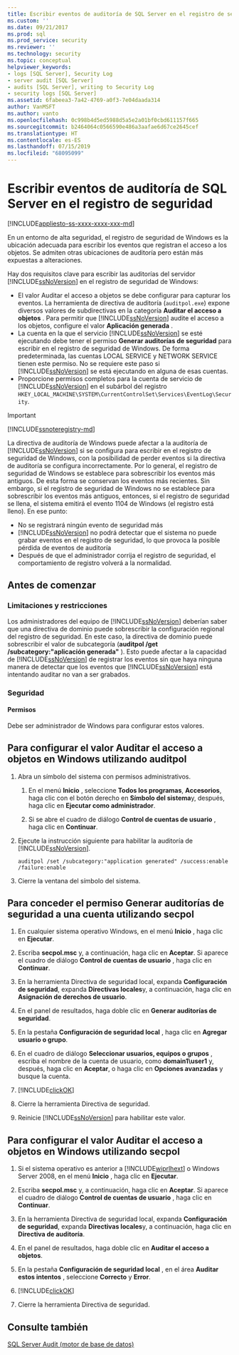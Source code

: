 ```yaml
---
title: Escribir eventos de auditoría de SQL Server en el registro de seguridad | Microsoft Docs
ms.custom: ''
ms.date: 09/21/2017
ms.prod: sql
ms.prod_service: security
ms.reviewer: ''
ms.technology: security
ms.topic: conceptual
helpviewer_keywords:
- logs [SQL Server], Security Log
- server audit [SQL Server]
- audits [SQL Server], writing to Security Log
- security logs [SQL Server]
ms.assetid: 6fabeea3-7a42-4769-a0f3-7e04daada314
author: VanMSFT
ms.author: vanto
ms.openlocfilehash: 0c998b4d5ed5988d5a5e2a01bf0cbd611157f665
ms.sourcegitcommit: b2464064c0566590e486a3aafae6d67ce2645cef
ms.translationtype: HT
ms.contentlocale: es-ES
ms.lasthandoff: 07/15/2019
ms.locfileid: "68095099"
---
```

# <a name="write-sql-server-audit-events-to-the-security-log"></a>Escribir eventos de auditoría de SQL Server en el registro de seguridad  
[!INCLUDE[appliesto-ss-xxxx-xxxx-xxx-md](../../../includes/appliesto-ss-xxxx-xxxx-xxx-md.md)]

En un entorno de alta seguridad, el registro de seguridad de Windows es la ubicación adecuada para escribir los eventos que registran el acceso a los objetos. Se admiten otras ubicaciones de auditoría pero están más expuestas a alteraciones.  
  
 Hay dos requisitos clave para escribir las auditorías del servidor [!INCLUDE[ssNoVersion](../../../includes/ssnoversion-md.md)] en el registro de seguridad de Windows:  
  
-   El valor Auditar el acceso a objetos se debe configurar para capturar los eventos. La herramienta de directiva de auditoría (`auditpol.exe`) expone diversos valores de subdirectivas en la categoría **Auditar el acceso a objetos** . Para permitir que [!INCLUDE[ssNoVersion](../../../includes/ssnoversion-md.md)] audite el acceso a los objetos, configure el valor **Aplicación generada** .  
-   La cuenta en la que el servicio [!INCLUDE[ssNoVersion](../../../includes/ssnoversion-md.md)] se esté ejecutando debe tener el permiso **Generar auditorías de seguridad** para escribir en el registro de seguridad de Windows. De forma predeterminada, las cuentas LOCAL SERVICE y NETWORK SERVICE tienen este permiso. No se requiere este paso si [!INCLUDE[ssNoVersion](../../../includes/ssnoversion-md.md)] se está ejecutando en alguna de esas cuentas.  
-   Proporcione permisos completos para la cuenta de servicio de [!INCLUDE[ssNoVersion](../../../includes/ssnoversion-md.md)] en el subárbol del registro `HKEY_LOCAL_MACHINE\SYSTEM\CurrentControlSet\Services\EventLog\Security`.  

  > [!IMPORTANT]  
  > [!INCLUDE[ssnoteregistry-md](../../../includes/ssnoteregistry-md.md)]   
  
La directiva de auditoría de Windows puede afectar a la auditoría de [!INCLUDE[ssNoVersion](../../../includes/ssnoversion-md.md)] si se configura para escribir en el registro de seguridad de Windows, con la posibilidad de perder eventos si la directiva de auditoría se configura incorrectamente. Por lo general, el registro de seguridad de Windows se establece para sobrescribir los eventos más antiguos. De esta forma se conservan los eventos más recientes. Sin embargo, si el registro de seguridad de Windows no se establece para sobrescribir los eventos más antiguos, entonces, si el registro de seguridad se llena, el sistema emitirá el evento 1104 de Windows (el registro está lleno). En ese punto:  
-   No se registrará ningún evento de seguridad más  
-   [!INCLUDE[ssNoVersion](../../../includes/ssnoversion-md.md)] no podrá detectar que el sistema no puede grabar eventos en el registro de seguridad, lo que provoca la posible pérdida de eventos de auditoría  
-   Después de que el administrador corrija el registro de seguridad, el comportamiento de registro volverá a la normalidad.  
  
##  <a name="BeforeYouBegin"></a> Antes de comenzar  
  
###  <a name="Restrictions"></a> Limitaciones y restricciones  
 Los administradores del equipo de [!INCLUDE[ssNoVersion](../../../includes/ssnoversion-md.md)] deberían saber que una directiva de dominio puede sobrescribir la configuración regional del registro de seguridad. En este caso, la directiva de dominio puede sobrescribir el valor de subcategoría (**auditpol /get /subcategory:"aplicación generada"** ). Esto puede afectar a la capacidad de [!INCLUDE[ssNoVersion](../../../includes/ssnoversion-md.md)] de registrar los eventos sin que haya ninguna manera de detectar que los eventos que [!INCLUDE[ssNoVersion](../../../includes/ssnoversion-md.md)] está intentando auditar no van a ser grabados.  
  
###  <a name="Security"></a> Seguridad  
  
####  <a name="Permissions"></a> Permisos  
 Debe ser administrador de Windows para configurar estos valores.  
  
##  <a name="auditpolAccess"></a> Para configurar el valor Auditar el acceso a objetos en Windows utilizando auditpol  
  
1.  Abra un símbolo del sistema con permisos administrativos.  
  
    1.  En el menú **Inicio** , seleccione **Todos los programas**, **Accesorios**, haga clic con el botón derecho en **Símbolo del sistema**y, después, haga clic en **Ejecutar como administrador**.  
  
    2.  Si se abre el cuadro de diálogo **Control de cuentas de usuario** , haga clic en **Continuar**.  
  
2.  Ejecute la instrucción siguiente para habilitar la auditoría de [!INCLUDE[ssNoVersion](../../../includes/ssnoversion-md.md)].  
  
    ```  
    auditpol /set /subcategory:"application generated" /success:enable /failure:enable  
    ```  
  
3.  Cierre la ventana del símbolo del sistema.  
  
##  <a name="secpolAccess"></a> Para conceder el permiso Generar auditorías de seguridad a una cuenta utilizando secpol  
  
1.  En cualquier sistema operativo Windows, en el menú **Inicio** , haga clic en **Ejecutar**.  
  
2.  Escriba **secpol.msc** y, a continuación, haga clic en **Aceptar**. Si aparece el cuadro de diálogo **Control de cuentas de usuario** , haga clic en **Continuar**.  
  
3.  En la herramienta Directiva de seguridad local, expanda **Configuración de seguridad**, expanda **Directivas locales**y, a continuación, haga clic en **Asignación de derechos de usuario**.  
  
4.  En el panel de resultados, haga doble clic en **Generar auditorías de seguridad**.  
  
5.  En la pestaña **Configuración de seguridad local** , haga clic en **Agregar usuario o grupo**.  
  
6.  En el cuadro de diálogo **Seleccionar usuarios, equipos o grupos** , escriba el nombre de la cuenta de usuario, como **domain1\user1** y, después, haga clic en **Aceptar**, o haga clic en **Opciones avanzadas** y busque la cuenta.  
  
7.  [!INCLUDE[clickOK](../../../includes/clickok-md.md)]  
  
8.  Cierre la herramienta Directiva de seguridad.  
  
9. Reinicie [!INCLUDE[ssNoVersion](../../../includes/ssnoversion-md.md)] para habilitar este valor.  
  
##  <a name="secpolPermission"></a> Para configurar el valor Auditar el acceso a objetos en Windows utilizando secpol  
  
1.  Si el sistema operativo es anterior a [!INCLUDE[wiprlhext](../../../includes/wiprlhext-md.md)] o Windows Server 2008, en el menú **Inicio** , haga clic en **Ejecutar**.  
  
2.  Escriba **secpol.msc** y, a continuación, haga clic en **Aceptar**. Si aparece el cuadro de diálogo **Control de cuentas de usuario** , haga clic en **Continuar**.  
  
3.  En la herramienta Directiva de seguridad local, expanda **Configuración de seguridad**, expanda **Directivas locales**y, a continuación, haga clic en **Directiva de auditoría**.  
  
4.  En el panel de resultados, haga doble clic en **Auditar el acceso a objetos**.  
  
5.  En la pestaña **Configuración de seguridad local** , en el área **Auditar estos intentos** , seleccione **Correcto** y **Error**.  
  
6.  [!INCLUDE[clickOK](../../../includes/clickok-md.md)]  
  
7.  Cierre la herramienta Directiva de seguridad.  
  
## <a name="see-also"></a>Consulte también  
 [SQL Server Audit &#40;motor de base de datos&#41;](../../../relational-databases/security/auditing/sql-server-audit-database-engine.md)  
  
  
